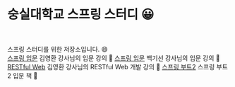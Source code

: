 # 숭실대학교 스프링 스터디 😀

<br>

스프링 스터디를 위한 저장소입니다. :smile:
<br>
[스프링 입문](https://www.inflearn.com/course/스프링-입문-스프링부트) 김영환 강사님의 입문 강의 :book:
[스프링 입문](https://www.inflearn.com/course/spring) 백기선 강사님의 입문 강의 :book:
[RESTful Web](https://www.inflearn.com/course/spring-boot-restful-web-services) 김영환 강사님의 RESTful Web 개발 강의 :book:
[스프링 부트2](https://www.aladin.co.kr/m/mproduct.aspx?ItemId=168752840) 스프링 부트2 입문 책 :book:
<br>

